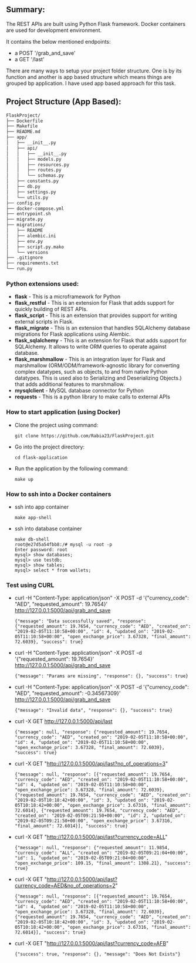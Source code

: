 ## Summary:
The REST APIs are built using Python Flask framework. Docker containers are used for development environment.

It contains the below mentioned endpoints:
- a POST '/grab_and_save'
- a GET '/last'

There are many ways to setup your project folder structure. One is by its function and another is app based structure which means things are grouped bp application. I have used app based approach for this task.

## Project Structure (App Based):
```bash
FlaskProject/
├── Dockerfile
├── Makefile
├── README.md
├── app/
│   ├── __init__.py
│   ├── api/
│   │   ├── __init__.py
│   │   ├── models.py
│   │   ├── resources.py
│   │   ├── routes.py
│   │   └── schemas.py
│   ├── constants.py
│   ├── db.py
│   ├── settings.py
│   └── utils.py
├── config.py
├── docker-compose.yml
├── entrypoint.sh
├── migrate.py
├── migrations/
│   ├── README
│   ├── alembic.ini
│   ├── env.py
│   ├── script.py.mako
│   └── versions
├── .gitignore
├── requirements.txt
└── run.py
```

### Python extensions used:
- **flask** - This is a microframework for Python
- **flask_restful** - This is an extension for Flask that adds support for quickly building of REST APIs.
- **flask_script** - This is an extension that provides support for writing external scripts in Flask.
- **flask_migrate** - This is an extension that handles SQLAlchemy database migrations for Flask applications using Alembic.
- **flask_sqlalchemy** - This is an extension for Flask that adds support for SQLAlchemy. It allows to write ORM queries to operate against database.
- **flask_marshmallow** - This is an integration layer for Flask and marshmallow (ORM/ODM/framework-agnostic library for converting complex datatypes, such as objects, to and from native Python datatypes. This is used also to Serializing and Deserializing Objects.) that adds additional features to marshmallow.
- **mysqlclient** - MySQL database connector for Python
- **requests** - This is a python library to make calls to external APIs

### How to start application (using Docker)
- Clone the project using command:
    ```
    git clone https://github.com/Rabia23/FlaskProject.git
    ```
- Go into the project directory:
    ```
    cd flask-application
    ```
- Run the application by the following command:
    ```
    make up
    ```

### How to ssh into a Docker containers
- ssh into app container
    ```
    make app-shell
    ```
- ssh into database container
    ```
    make db-shell
    root@e27d5a54fbb8:/# mysql -u root -p
    Enter password: root
    mysql> show databases;
    mysql> use testdb;
    mysql> show tables;
    mysql> select * from wallets;
    ````

### Test using CURL
- curl -H "Content-Type: application/json" -X POST -d '{"currency_code": "AED", "requested_amount": 19.7654}' http://127.0.0.1:5000/api/grab_and_save
    ```
    {"message": "Data successfully saved", "response": {"requested_amount": 19.7654, "currency_code": "AED", "created_on":  "2019-02-05T11:10:58+00:00", "id": 4, "updated_on": "2019-02-05T11:10:58+00:00", "open_exchange_price": 3.67328, "final_amount": 72.6039}, "success": true}
    ```
- curl -H "Content-Type: application/json" -X POST -d '{"requested_amount": 19.7654}' http://127.0.0.1:5000/api/grab_and_save
    ```
    {"message": "Params are missing", "response": {}, "success": true}
    ```
- curl -H "Content-Type: application/json" -X POST -d '{"currency_code": "AED", "requested_amount": -0.34567309}' http://127.0.0.1:5000/api/grab_and_save
    ```
    {"message": "Invalid data", "response": {}, "success": true}
    ```
- curl -X GET http://127.0.0.1:5000/api/last
    ```
    {"message": null, "response": {"requested_amount": 19.7654, "currency_code": "AED", "created_on": "2019-02-05T11:10:58+00:00", "id": 4, "updated_on": "2019-02-05T11:10:58+00:00", "open_exchange_price": 3.67328, "final_amount": 72.6039}, "success": true}
    ```
- curl -X GET "http://127.0.0.1:5000/api/last?no_of_operations=3"
    ```
    {"message": null, "response": [{"requested_amount": 19.7654, "currency_code": "AED", "created_on": "2019-02-05T11:10:58+00:00", "id": 4, "updated_on": "2019-02-05T11:10:58+00:00", "open_exchange_price": 3.67328, "final_amount": 72.6039}, {"requested_amount": 19.7654, "currency_code": "AED", "created_on": "2019-02-05T10:18:42+00:00", "id": 3, "updated_on": "2019-02-05T10:18:42+00:00", "open_exchange_price": 3.67316, "final_amount": 72.6014}, {"requested_amount": 19.7654, "currency_code": "AED", "created_on": "2019-02-05T09:21:50+00:00", "id": 2, "updated_on": "2019-02-05T09:21:50+00:00", "open_exchange_price": 3.67316, "final_amount": 72.6014}], "success": true}
    ```
- curl -X GET "http://127.0.0.1:5000/api/last?currency_code=ALL"
    ```
    {"message": null, "response": {"requested_amount": 11.9854, "currency_code": "ALL", "created_on": "2019-02-05T09:21:04+00:00", "id": 1, "updated_on": "2019-02-05T09:21:04+00:00", "open_exchange_price": 109.15, "final_amount": 1308.21}, "success": true}
    ```
 - curl -X GET "http://127.0.0.1:5000/api/last?currency_code=AED&no_of_operations=2"
    ```
    {"message": null, "response": [{"requested_amount": 19.7654, "currency_code": "AED", "created_on": "2019-02-05T11:10:58+00:00", "id": 4, "updated_on": "2019-02-05T11:10:58+00:00", "open_exchange_price": 3.67328, "final_amount": 72.6039}, {"requested_amount": 19.7654, "currency_code": "AED", "created_on": "2019-02-05T10:18:42+00:00", "id": 3, "updated_on": "2019-02-05T10:18:42+00:00", "open_exchange_price": 3.67316, "final_amount": 72.6014}], "success": true}
    ```
 - curl -X GET "http://127.0.0.1:5000/api/last?currency_code=AFB"
    ```
    {"success": true, "response": {}, "message": "Does Not Exists"}
    ```
